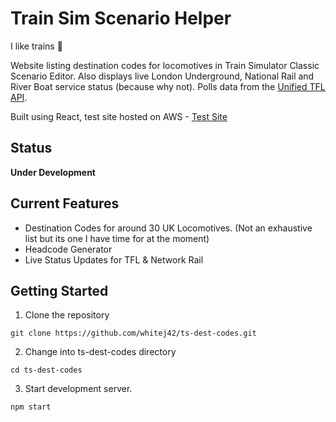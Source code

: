 # Train Sim Scenario Helper
I like trains :station:

Website listing destination codes for locomotives in Train Simulator Classic Scenario Editor. Also displays live London Underground, National Rail and River Boat service status (because why not). Polls data from the [Unified TFL API](https://api-portal.tfl.gov.uk/apis).

Built using React, test site hosted on AWS - [Test Site](https://main.d2syhjzkq48hd.amplifyapp.com)

## Status
**Under Development**

## Current Features
- Destination Codes for around 30 UK Locomotives. (Not an exhaustive list but its one I have time for at the moment)
- Headcode Generator
- Live Status Updates for TFL & Network Rail

## Getting Started
1. Clone the repository
```
git clone https://github.com/whitej42/ts-dest-codes.git
```
2. Change into ts-dest-codes directory
```
cd ts-dest-codes
```
3. Start development server.
```
npm start
```
